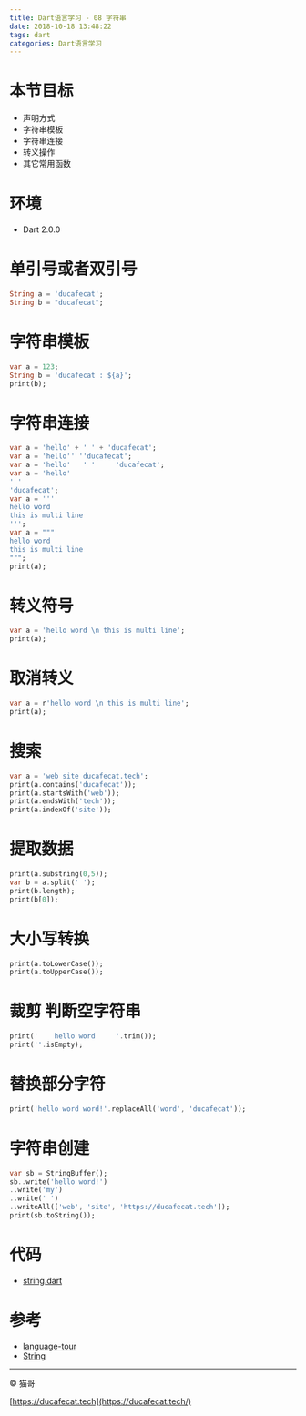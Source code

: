 ```yaml
---
title: Dart语言学习 - 08 字符串
date: 2018-10-18 13:48:22
tags: dart
categories: Dart语言学习
---
```


# 本节目标

- 声明方式
- 字符串模板
- 字符串连接
- 转义操作
- 其它常用函数

# 环境

- Dart 2.0.0

# 单引号或者双引号

```dart
String a = 'ducafecat';
String b = "ducafecat";
```

# 字符串模板

```dart
var a = 123;
String b = 'ducafecat : ${a}';
print(b);
```

# 字符串连接

```dart
var a = 'hello' + ' ' + 'ducafecat';
var a = 'hello'' ''ducafecat';
var a = 'hello'   ' '     'ducafecat';
var a = 'hello'
' '
'ducafecat';
var a = '''
hello word
this is multi line
''';
var a = """
hello word
this is multi line
""";
print(a);
```

# 转义符号

```dart
var a = 'hello word \n this is multi line';
print(a);
```

# 取消转义

```dart
var a = r'hello word \n this is multi line';
print(a);
```

# 搜索

```dart
var a = 'web site ducafecat.tech';
print(a.contains('ducafecat'));
print(a.startsWith('web'));
print(a.endsWith('tech'));
print(a.indexOf('site'));
```

# 提取数据

```dart
print(a.substring(0,5));
var b = a.split(' ');
print(b.length);
print(b[0]);
```

# 大小写转换

```dart
print(a.toLowerCase());
print(a.toUpperCase());
```

# 裁剪 判断空字符串

```dart
print('    hello word     '.trim());
print(''.isEmpty);
```

# 替换部分字符

```dart
print('hello word word!'.replaceAll('word', 'ducafecat'));
```

# 字符串创建

```dart
var sb = StringBuffer();
sb..write('hello word!')
..write('my')
..write(' ')
..writeAll(['web', 'site', 'https://ducafecat.tech']);
print(sb.toString());
```

# 代码

- [string.dart](https://github.com/ducafecat/dart-learn/blob/master/08-%E5%AD%97%E7%AC%A6%E4%B8%B2/string.dart)

# 参考

- [language-tour](https://www.dartlang.org/guides/language/language-tour)
- [String](https://api.dartlang.org/stable/2.0.0/dart-core/String-class.html)

----

© 猫哥

[https://ducafecat.tech](https://ducafecat.tech/)
